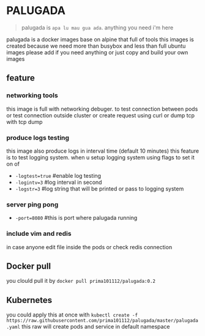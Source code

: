 # PALUGADA

> palugada is `apa lu mau gua ada`. anything you need i'm here

palugada is a docker images base on alpine that full of tools
this images is created because we need more than busybox and less than full ubuntu images
please add if you need anything or just copy and build your own images

## feature

### networking tools
this image is full with networking debuger. to test connection 
between pods or test connection outside cluster or create request using curl
or dump tcp with tcp dump

### produce logs testing
this image also produce logs in interval time (default 10 minutes) 
this feature is to test logging system. when u setup logging system
using flags to set it on of
- `-logtest=true` #enable log testing
- `-logintv=3` #log interval in second
- `-logstr=3` #log string that will be printed or pass to logging system

### server ping pong
- `-port=8080` #this is port where palugada running

### include vim and redis
in case anyone edit file inside the pods or check redis connection 

## Docker pull
you clould pull it by 
`docker pull prima101112/palugada:0.2`

## Kubernetes
you could apply this at once with
```kubectl create -f https://raw.githubusercontent.com/prima101112/palugada/master/palugada.yaml```
this raw will create pods and service in default namespace
